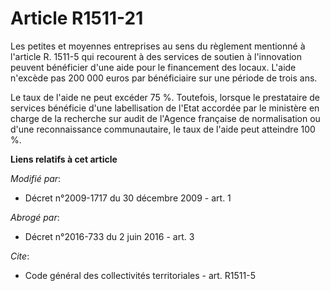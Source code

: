 # Article R1511-21

Les petites et moyennes entreprises au sens du règlement mentionné à l'article R. 1511-5 qui recourent à des services de
soutien à l'innovation peuvent bénéficier d'une aide pour le financement des locaux. L'aide n'excède pas 200 000 euros par
bénéficiaire sur une période de trois ans. 

Le taux de l'aide ne peut excéder 75 %. Toutefois, lorsque le prestataire de services bénéficie d'une labellisation de l'Etat
accordée par le ministère en charge de la recherche sur audit de l'Agence française de normalisation ou d'une reconnaissance
communautaire, le taux de l'aide peut atteindre 100 %.

**Liens relatifs à cet article**

_Modifié par_:

  - Décret n°2009-1717 du 30 décembre 2009 - art. 1

_Abrogé par_:

  - Décret n°2016-733 du 2 juin 2016 - art. 3

_Cite_:

  - Code général des collectivités territoriales - art. R1511-5
